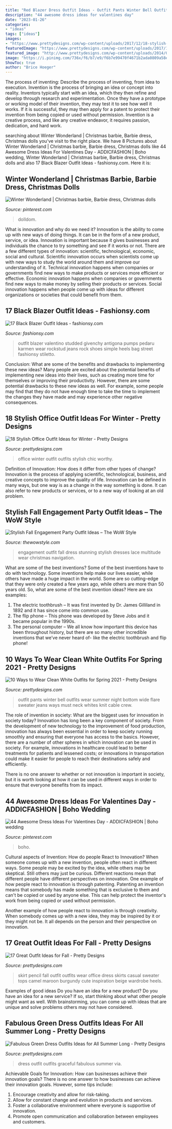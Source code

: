 ```yaml
---
title: "Red Blazer Dress Outfit Ideas - Outfit Pants Winter Bell Outfits Wear Summer Night Bottom Wide Flare Sweater Jeans Ways Must Neck Whites Knit Cable Crew"
description: "44 awesome dress ideas for valentines day"
date: "2023-01-26"
categories:
- "ideas"
tags: ["ideas"]
images:
- "https://www.prettydesigns.com/wp-content/uploads/2017/12/18-stylish-office-outfit-ideas-for-winter-2018-3.jpg"
featuredImage: "https://www.prettydesigns.com/wp-content/uploads/2017/12/18-stylish-office-outfit-ideas-for-winter-2018-3.jpg"
featured_image: "http://www.prettydesigns.com/wp-content/uploads/2014/07/Graceful-Green-Dress-Outfit.jpg"
image: "https://i.pinimg.com/736x/f6/b7/e9/f6b7e99470f4671b2ada0809a58ec1b3--white-christmas-barbie-dolls.jpg"
ShowToc: true
author: "Brice Hoeger"
---
```



The process of inventing: Describe the process of inventing, from idea to execution.
Invention is the process of bringing an idea or concept into reality. Inventors typically start with an idea, which they then refine and develop through research and experimentation. Once they have a prototype or working model of their invention, they may test it to see how well it works. If it is successful, they may then apply for a patent to protect their invention from being copied or used without permission. Invention is a creative process, and like any creative endeavor, it requires passion, dedication, and hard work.

	

		
searching about Winter Wonderland | Christmas barbie, Barbie dress, Christmas dolls you've visit to the right place. We have 8 Pictures about Winter Wonderland | Christmas barbie, Barbie dress, Christmas dolls like 44 Awesome Dress Ideas For Valentines Day - ADDICFASHION | Boho wedding, Winter Wonderland | Christmas barbie, Barbie dress, Christmas dolls and also 17 Black Blazer Outfit Ideas - fashionsy.com. Here it is:
		
    
## Winter Wonderland | Christmas Barbie, Barbie Dress, Christmas Dolls

<img loading=lazy src="https://i.pinimg.com/736x/f6/b7/e9/f6b7e99470f4671b2ada0809a58ec1b3--white-christmas-barbie-dolls.jpg" onerror="this.onerror=null;this.src='https://tse4.mm.bing.net/th?id=OIP.rzqzstqIzoXcDuSNAgQeSgDIEs&amp;pid=15.1';" alt="Winter Wonderland | Christmas barbie, Barbie dress, Christmas dolls">

_Source: pinterest.com_

>dolldom. 

	

What is innovation and why do we need it?
Innovation is the ability to come up with new ways of doing things. It can be in the form of a new product, service, or idea. Innovation is important because it gives businesses and individuals the chance to try something and see if it works or not.
There are a few different types of innovation: scientific, technological, economic, social and cultural. Scientific innovation occurs when scientists come up with new ways to study the world around them and improve our understanding of it. Technical innovation happens when companies or governments find new ways to make products or services more efficient or effective. Economic innovation happens when companies or governments find new ways to make money by selling their products or services. Social innovation happens when people come up with ideas for different organizations or societies that could benefit from them.

    
## 17 Black Blazer Outfit Ideas - Fashionsy.com

<img loading=lazy src="http://fashionsy.com/wp-content/uploads/2013/11/super-simple-outfit-black-blazer-jeans.jpg" onerror="this.onerror=null;this.src='https://tse4.mm.bing.net/th?id=OIP.WjpdoRM5BzLPtQ6bw0ushQHaMX&amp;pid=15.1';" alt="17 Black Blazer Outfit Ideas - fashionsy.com">

_Source: fashionsy.com_

>outfit blazer valentino studded givenchy antigona pumps pedaru karmen wear rockstud jeans rock shoes simple heels bag street fashionsy stiletto. 

	

Conclusion: What are some of the benefits and drawbacks to implementing these new ideas?
Many people are excited about the potential benefits of implementing new ideas into their lives, such as creating more time for themselves or improving their productivity. However, there are some potential drawbacks to these new ideas as well. For example, some people may find that they do not have enough time to take the time to implement the changes they have made and may experience other negative consequences.

    
## 18 Stylish Office Outfit Ideas For Winter - Pretty Designs

<img loading=lazy src="https://www.prettydesigns.com/wp-content/uploads/2017/12/18-stylish-office-outfit-ideas-for-winter-2018-3.jpg" onerror="this.onerror=null;this.src='https://tse3.mm.bing.net/th?id=OIP.Lj8F81_6lOQ998AIc3qUBgHaLL&amp;pid=15.1';" alt="18 Stylish Office Outfit Ideas for Winter - Pretty Designs">

_Source: prettydesigns.com_

>office winter outfit outfits stylish chic worthy. 

	

Definition of Innovation: How does it differ from other types of change?
Innovation is the process of applying scientific, technological, business, and creative concepts to improve the quality of life. Innovation can be defined in many ways, but one way is as a change in the way something is done. It can also refer to new products or services, or to a new way of looking at an old problem.

    
## Stylish Fall Engagement Party Outfit Ideas – The WoW Style

<img loading=lazy src="http://thewowstyle.com/wp-content/uploads/2016/07/Stunning-dress.jpg" onerror="this.onerror=null;this.src='https://tse2.mm.bing.net/th?id=OIP.k4B0V4Jq4p1sk87Zo9QmOgHaLH&amp;pid=15.1';" alt="Stylish Fall Engagement Party Outfit Ideas – The WoW Style">

_Source: thewowstyle.com_

>engagement outfit fall dress stunning stylish dresses lace multitude wear christmas navigation. 

	

What are some of the best inventions?
Some of the best inventions have to do with technology. Some inventions help make our lives easier, while others have made a huge impact in the world. Some are so cutting-edge that they were only created a few years ago, while others are more than 50 years old. So, what are some of the best invention ideas? Here are six examples: 
1) The electric toothbrush – It was first invented by Dr. James Gilliland in 1892 and it has since come into common use.
2) The flip phone – This phone was developed by Steve Jobs and it became popular in the 1990s.
3) The personal computer – We all know how important this device has been throughout history, but there are so many other incredible inventions that we’ve never heard of- like the electric toothbrush and flip phone!

    
## 10 Ways To Wear Clean White Outfits For Spring 2021 - Pretty Designs

<img loading=lazy src="http://www.prettydesigns.com/wp-content/uploads/2014/01/White-Outfit-crew-neck-white-sweater-with-white-pants.jpg" onerror="this.onerror=null;this.src='https://tse2.mm.bing.net/th?id=OIP.v52ZsuvITwNrb6l-NHHcdQHaLG&amp;pid=15.1';" alt="10 Ways to Wear Clean White Outfits for Spring 2021 - Pretty Designs">

_Source: prettydesigns.com_

>outfit pants winter bell outfits wear summer night bottom wide flare sweater jeans ways must neck whites knit cable crew. 

	

The role of invention in society: What are the biggest uses for innovation in society today?
Innovation has long been a key component of society. From the development of new technology to the improvement of food production, innovation has always been essential in order to keep society running smoothly and ensuring that everyone has access to the basics. 
However, there are a number of other spheres in which innovation can be used in society. For example, innovations in healthcare could lead to better treatments for patients and lessened costs; or innovations in transportation could make it easier for people to reach their destinations safely and efficiently. 

There is no one answer to whether or not innovation is important in society, but it is worth looking at how it can be used in different ways in order to ensure that everyone benefits from its impact.

    
## 44 Awesome Dress Ideas For Valentines Day - ADDICFASHION | Boho Wedding

<img loading=lazy src="https://i.pinimg.com/736x/19/e0/87/19e08732f32d803d1a1f3db88a1f092a.jpg" onerror="this.onerror=null;this.src='https://tse4.mm.bing.net/th?id=OIP.y6OKpZwO7Pp7gHMVxnWOSAHaOl&amp;pid=15.1';" alt="44 Awesome Dress Ideas For Valentines Day - ADDICFASHION | Boho wedding">

_Source: pinterest.com_

>boho. 

	

Cultural aspects of Invention: How do people React to Innovation?
When someone comes up with a new invention, people often react in different ways. Some people may be excited by the idea, while others may be skeptical. Still others may just be curious. Different reactions mean that different people have different perspectives on innovation. 
One example of how people react to innovation is through patenting. Patenting an invention means that somebody has made something that is exclusive to them and can't be copied or used by anyone else. This can help protect the inventor's work from being copied or used without permission. 

Another example of how people react to innovation is through creativity. When somebody comes up with a new idea, they may be inspired by it or they might not be. It all depends on the person and their perspective on innovation.

    
## 17 Great Outfit Ideas For Fall - Pretty Designs

<img loading=lazy src="http://www.prettydesigns.com/wp-content/uploads/2015/09/Pencil-Skirt.jpg" onerror="this.onerror=null;this.src='https://tse3.mm.bing.net/th?id=OIP.paeq-mxH-YZzy1-7Gul5NgHaMy&amp;pid=15.1';" alt="17 Great Outfit Ideas for Fall - Pretty Designs">

_Source: prettydesigns.com_

>skirt pencil fall outfit outfits wear office dress skirts casual sweater tops camel maroon burgundy cute inspiration beige wardrobe heels. 

	

Examples of good ideas
Do you have an idea for a new product? Do you have an idea for a new service? If so, start thinking about what other people might want as well. With brainstorming, you can come up with ideas that are unique and solve problems others may not have considered.

    
## Fabulous Green Dress Outfits Ideas For All Summer Long - Pretty Designs

<img loading=lazy src="http://www.prettydesigns.com/wp-content/uploads/2014/07/Graceful-Green-Dress-Outfit.jpg" onerror="this.onerror=null;this.src='https://tse2.mm.bing.net/th?id=OIP.AH0I2AFIB2CpV7QdVKrHUgHaK2&amp;pid=15.1';" alt="Fabulous Green Dress Outfits Ideas for All Summer Long - Pretty Designs">

_Source: prettydesigns.com_

>dress outfit outfits graceful fabulous summer via. 

	

Achievable Goals for Innovation: How can businesses achieve their innovation goals?
There is no one answer to how businesses can achieve their innovation goals. However, some tips include:
1. Encourage creativity and allow for risk-taking.
2. Allow for constant change and evolution in products and services.
3. Foster a collaborative environment where everyone is supportive of innovation. 
4. Promote open communication and collaboration between employees and customers.

